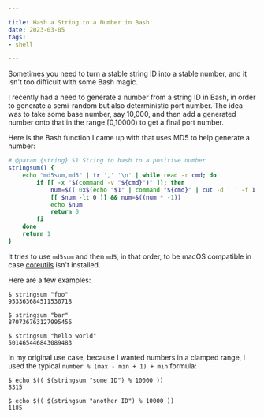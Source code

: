 ```yaml
---

title: Hash a String to a Number in Bash
date: 2023-03-05
tags:
- shell

---
```


Sometimes you need to turn a stable string ID into a stable number, and it isn't too difficult with some Bash magic.

I recently had a need to generate a number from a string ID in Bash, in order to generate a semi-random but also deterministic port number. The idea was to take some base number, say 10,000, and then add a generated number onto that in the range \[0,10000\) to get a final port number.

Here is the Bash function I came up with that uses MD5 to help generate a number:

```bash
# @param {string} $1 String to hash to a positive number
stringsum() {
    echo "md5sum,md5" | tr ',' '\n' | while read -r cmd; do
        if [[ -x "$(command -v "${cmd}")" ]]; then
            num=$(( 0x$(echo "$1" | command "${cmd}" | cut -d ' ' -f 1 | head -c 15) ))
            [[ $num -lt 0 ]] && num=$((num * -1))
            echo $num
            return 0
        fi
    done
    return 1
}
```

It tries to use `md5sum` and then `md5`, in that order, to be macOS compatible in case [coreutils](https://formulae.brew.sh/formula/coreutils) isn't installed.

Here are a few examples:

```shell
$ stringsum "foo"
953363684511530718

$ stringsum "bar"
870736763127995456

$ stringsum "hello world"
501465446843089483
```

In my original use case, because I wanted numbers in a clamped range, I used the typical `number % (max - min + 1) + min` formula:

```shell
$ echo $(( $(stringsum "some ID") % 10000 ))
8315

$ echo $(( $(stringsum "another ID") % 10000 ))
1185
```
